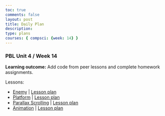 ```yaml
---
toc: true
comments: false
layout: post
title: Daily Plan
description: 
type: plans
courses: { compsci: {week: 14} }
---
```


### PBL Unit 4 / Week 14

**Learning outcome:** Add code from peer lessons and complete homework assignments.

Lessons:
- [Enemy](https://github.com/XavierTho/CSSE2) | [Lesson plan](https://maryamabdul-aziz.github.io/student2//2023/12/05/enemy_lesson.html)
- [Platform](https://github.com/ryann96/Team-Project) | [Lesson plan](https://maryamabdul-aziz.github.io/student2//2023/12/06/Platforms_lesson_IPYNB_2_.html)
- [Parallax Scrolling](https://github.com/Gabriel-Gravin/OOP_Test) | [Lesson plan](https://maryamabdul-aziz.github.io/student2//2023/12/10/Parallax_Lesson_IPYNB_2_.html)
- [Animation](https://github.com/deanphillips24/oop_project_csse2) | [Lesson plan](https://maryamabdul-aziz.github.io/student2//2023/12/11/Animation-Lesson_IPYNB_2_.html)
